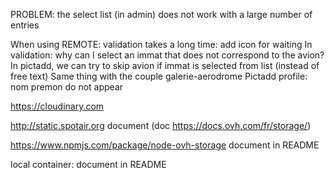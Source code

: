 PROBLEM: the select list (in admin) does not work with a large number of entries

When using REMOTE: validation takes a long time: add icon for waiting
In validation: why can I select an immat that does not correspond to the avion?
In pictadd, we can try to skip avion if immat is selected from list (instead of free text)
Same thing with the couple galerie-aerodrome
Pictadd profile: nom premon do not appear

https://cloudinary.com

http://static.spotair.org
	document
	(doc https://docs.ovh.com/fr/storage/)

https://www.npmjs.com/package/node-ovh-storage
	document in README

local container:
	document in README
	


